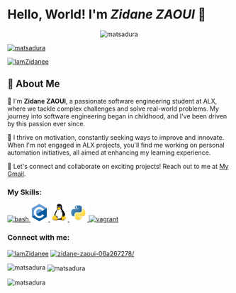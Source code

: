 # Hello, World! I'm _Zidane ZAOUI_ 👋

<p align="center"> <img src="https://komarev.com/ghpvc/?username=matsadura&label=Profile%20views&color=0e75b6&style=flat" alt="matsadura" /> </p>

<p align="left"> <a href="https://github.com/ryo-ma/github-profile-trophy"><img src="https://github-profile-trophy.vercel.app/?username=matsadura" alt="matsadura" /></a> </p>

<p align="left"> <a href="https://twitter.com/IamZidanee" target="blank"><img src="https://img.shields.io/twitter/follow/IamZidanee?logo=twitter&style=for-the-badge" alt="IamZidanee" /></a> </p>

## 🚀 About Me


👋 I'm __Zidane ZAOUI__, a passionate software engineering student at ALX, where we tackle complex challenges and solve real-world problems. My journey into software engineering began in childhood, and I've been driven by this passion ever since.

🚀 I thrive on motivation, constantly seeking ways to improve and innovate. When I'm not engaged in ALX projects, you'll find me working on personal automation initiatives, all aimed at enhancing my learning experience.

🌟 Let's connect and collaborate on exciting projects! Reach out to me at [My Gmail](mailto:zidanditoo@gmail.com).

<h3 align="left">My Skills:</h3>
<p align="left"> <a href="https://www.gnu.org/software/bash/" target="_blank" rel="noreferrer"> <img src="https://www.vectorlogo.zone/logos/gnu_bash/gnu_bash-icon.svg" alt="bash" width="40" height="40"/> </a> <a href="https://www.cprogramming.com/" target="_blank" rel="noreferrer"> <img src="https://raw.githubusercontent.com/devicons/devicon/master/icons/c/c-original.svg" alt="c" width="40" height="40"/> </a> <a href="https://www.linux.org/" target="_blank" rel="noreferrer"> <img src="https://raw.githubusercontent.com/devicons/devicon/master/icons/linux/linux-original.svg" alt="linux" width="40" height="40"/> </a> <a href="https://www.python.org" target="_blank" rel="noreferrer"> <img src="https://raw.githubusercontent.com/devicons/devicon/master/icons/python/python-original.svg" alt="python" width="40" height="40"/> </a> <a href="https://www.vagrantup.com/" target="_blank" rel="noreferrer"> <img src="https://www.vectorlogo.zone/logos/vagrantup/vagrantup-icon.svg" alt="vagrant" width="40" height="40"/> </a> </p>

<h3 align="left">Connect with me:</h3>
<p align="left">
<a href="https://twitter.com/IamZidanee" target="blank"><img align="center" src="https://raw.githubusercontent.com/rahuldkjain/github-profile-readme-generator/master/src/images/icons/Social/twitter.svg" alt="IamZidanee" height="30" width="40" /></a>
<a href="https://linkedin.com/in/zidane-zaoui-06a267278/" target="blank"><img align="center" src="https://raw.githubusercontent.com/rahuldkjain/github-profile-readme-generator/master/src/images/icons/Social/linked-in-alt.svg" alt="zidane-zaoui-06a267278/" height="30" width="40" /></a>
</p>



<p><img align="left" src="https://github-readme-stats.vercel.app/api/top-langs?username=matsadura&show_icons=true&locale=en&layout=compact" alt="matsadura" /></p>

<p>&nbsp;<img align="center" src="https://github-readme-stats.vercel.app/api?username=matsadura&show_icons=true&locale=en" alt="matsadura" /></p>

<p><img align="center" src="https://github-readme-streak-stats.herokuapp.com/?user=matsadura&" alt="matsadura" /></p>


